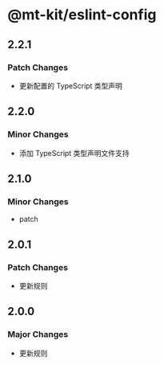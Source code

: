 # @mt-kit/eslint-config

## 2.2.1

### Patch Changes

- 更新配置的 TypeScript 类型声明

## 2.2.0

### Minor Changes

- 添加 TypeScript 类型声明文件支持

## 2.1.0

### Minor Changes

- patch

## 2.0.1

### Patch Changes

- 更新规则

## 2.0.0

### Major Changes

- 更新规则
